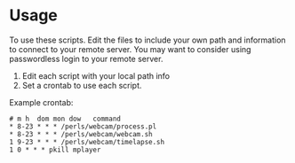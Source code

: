 Usage
=====

To use these scripts. Edit the files to include your own path and information to connect to your remote server. You may want to consider using passwordless login to your remote server.

1. Edit each script with your local path info
2. Set a crontab to use each script.

Example crontab:

    # m h  dom mon dow   command
    * 8-23 * * * /perls/webcam/process.pl
    * 8-23 * * * /perls/webcam/webcam.sh
    1 9-23 * * * /perls/webcam/timelapse.sh
    1 0 * * * pkill mplayer

